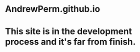 # AndrewPerm.github.io

<h1> This site is in the development process and it's far from finish. </h1>

